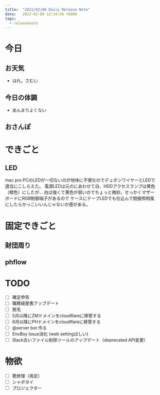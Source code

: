 ```yaml
---
title:  "2022/02/08 Daily Release Note"
date:   2022-02-08 12:34:56 +0900
tags:
  - releasenote
---
```

# 今日

## お天気

* はれ。さむい

## 今日の体調

* あんまりよくない

## おさんぽ


# できごと

## LED

mac pro PCのLEDが一切ないのが地味に不便なのでデュポンワイヤーとLEDで適当にこしらえた。
電源LEDは元のにあわせて白、HDDアクセスランプは黄色（橙色）にしたが…
白は強くて黄色が弱いのでちょっと微妙。せっかくマザーボードにRGB制御端子があるので
ケースにテープLEDでも仕込んで間接照明風にしたらかっこいいんじゃないか感がある。

# 固定できごと

## 財団周り

## phflow


# TODO 

- [ ] 確定申告
- [ ] 職務経歴書アップデート
- [ ] 脱毛
- [ ] 5月以降にZMドメインをcloudflareに移管する
- [ ] 6月以降にPHドメインをcloudflareに移管する
- [ ] @server bot 作る
- [ ] EnvBoy Issue消化 (web settingほしい)
- [ ] Slack古いファイル削除ツールのアップデート（deprecated API変更）

# 物欲

- [ ] 靴修理（両足）
- [ ] シャボタイ
- [ ] プロジェクター
